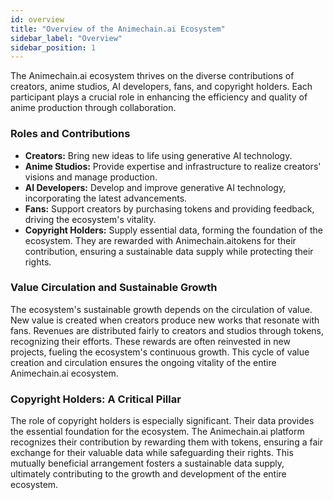 ```yaml
---
id: overview
title: "Overview of the Animechain.ai Ecosystem"
sidebar_label: "Overview"
sidebar_position: 1
---
```

The Animechain.ai ecosystem thrives on the diverse contributions of creators, anime studios, AI developers, fans, and copyright holders. Each participant plays a crucial role in enhancing the efficiency and quality of anime production through collaboration.


### Roles and Contributions
* **Creators:** Bring new ideas to life using generative AI technology.
* **Anime Studios:** Provide expertise and infrastructure to realize creators' visions and manage production.
* **AI Developers:** Develop and improve generative AI technology, incorporating the latest advancements.
* **Fans:** Support creators by purchasing tokens and providing feedback, driving the ecosystem's vitality.
* **Copyright Holders:** Supply essential data, forming the foundation of the ecosystem. They are rewarded with Animechain.aitokens for their contribution, ensuring a sustainable data supply while protecting their rights.


### Value Circulation and Sustainable Growth

The ecosystem's sustainable growth depends on the circulation of value. New value is created when creators produce new works that resonate with fans. Revenues are distributed fairly to creators and studios through tokens, recognizing their efforts. These rewards are often reinvested in new projects, fueling the ecosystem's continuous growth. This cycle of value creation and circulation ensures the ongoing vitality of the entire Animechain.ai ecosystem.


### Copyright Holders: A Critical Pillar

The role of copyright holders is especially significant. Their data provides the essential foundation for the ecosystem. The Animechain.ai platform recognizes their contribution by rewarding them with tokens, ensuring a fair exchange for their valuable data while safeguarding their rights. This mutually beneficial arrangement fosters a sustainable data supply, ultimately contributing to the growth and development of the entire ecosystem.

